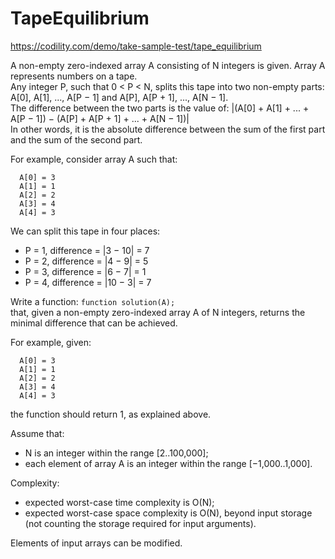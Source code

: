 # TapeEquilibrium
https://codility.com/demo/take-sample-test/tape_equilibrium

A non-empty zero-indexed array A consisting of N integers is given. Array A represents numbers on a tape.  
Any integer P, such that 0 < P < N, splits this tape into two non-empty parts: A[0], A[1], ..., A[P − 1] and A[P], A[P + 1], ..., A[N − 1].  
The difference between the two parts is the value of: |(A[0] + A[1] + ... + A[P − 1]) − (A[P] + A[P + 1] + ... + A[N − 1])|  
In other words, it is the absolute difference between the sum of the first part and the sum of the second part.

For example, consider array A such that:

```
  A[0] = 3
  A[1] = 1
  A[2] = 2
  A[3] = 4
  A[4] = 3
```

We can split this tape in four places:

* P = 1, difference = |3 − 10| = 7 
* P = 2, difference = |4 − 9| = 5 
* P = 3, difference = |6 − 7| = 1 
* P = 4, difference = |10 − 3| = 7 

Write a function: `function solution(A);`  
that, given a non-empty zero-indexed array A of N integers, returns the minimal difference that can be achieved.

For example, given:

```
  A[0] = 3
  A[1] = 1
  A[2] = 2
  A[3] = 4
  A[4] = 3
```

the function should return 1, as explained above.

Assume that:  
* N is an integer within the range [2..100,000];
* each element of array A is an integer within the range [−1,000..1,000].

Complexity:  
* expected worst-case time complexity is O(N);
* expected worst-case space complexity is O(N), beyond input storage (not counting the storage required for input arguments).

Elements of input arrays can be modified.